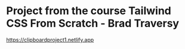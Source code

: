 # Project from the course Tailwind CSS From Scratch - Brad Traversy

https://clipboardproject1.netlify.app
